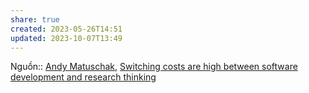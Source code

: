 ```yaml
---
share: true
created: 2023-05-26T14:51
updated: 2023-10-07T13:49
---
```

Nguồn:: [Andy Matuschak](Andy%20Matuschak.md#), [Switching costs are high between software development and research thinking](https://notes.andymatuschak.org/z78pmtn8LMt6npZyHciSjVZJdp3u7sin61PzG)